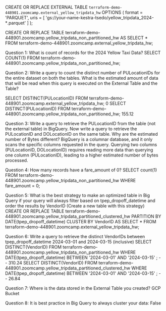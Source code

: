 CREATE OR REPLACE EXTERNAL TABLE `terraform-demo-448901.zoomcamp.external_yellow_tripdata_hw`
OPTIONS (
  format = 'PARQUET',
  uris = [
        'gs://your-name-kestra-tsedo/yellow_tripdata_2024-*.parquet' 
          ]
);

CREATE OR REPLACE TABLE terraform-demo-448901.zoomcamp.yellow_tripdata_non_partitioned_hw AS
SELECT * FROM terraform-demo-448901.zoomcamp.external_yellow_tripdata_hw;

Question 1: 
What is count of records for the 2024 Yellow Taxi Data?
SELECT COUNT(1) FROM terraform-demo-448901.zoomcamp.yellow_tripdata_non_partitioned_hw;

Question 2:
Write a query to count the distinct number of PULocationIDs for the entire dataset on both the tables.
What is the estimated amount of data that will be read when this query is executed on the External Table and the Table?

SELECT DISTINCT(PULocationID) FROM terraform-demo-448901.zoomcamp.external_yellow_tripdata_hw;  0 
SELECT DISTINCT(PULocationID) FROM terraform-demo-448901.zoomcamp.yellow_tripdata_non_partitioned_hw;  155.12

Question 3:
Write a query to retrieve the PULocationID from the table (not the external table) in BigQuery. Now write a query to retrieve the PULocationID and DOLocationID on the same table. Why are the estimated number of Bytes different?
BigQuery is a columnar database, and it only scans the specific columns requested in the query. Querying two columns (PULocationID, DOLocationID) requires reading more data than querying one column (PULocationID), leading to a higher estimated number of bytes processed.

Question 4:
How many records have a fare_amount of 0?
SELECT count(1) FROM terraform-demo-448901.zoomcamp.yellow_tripdata_non_partitioned_hw
WHERE fare_amount = 0;

Question 5:
What is the best strategy to make an optimized table in Big Query if your query will always filter based on tpep_dropoff_datetime and order the results by VendorID (Create a new table with this strategy)
CREATE OR REPLACE TABLE terraform-demo-448901.zoomcamp.yellow_tripdata_partitioned_clustered_hw
PARTITION BY DATE(tpep_dropoff_datetime)
CLUSTER BY VendorID AS
SELECT * FROM terraform-demo-448901.zoomcamp.external_yellow_tripdata_hw;

Question 6:
Write a query to retrieve the distinct VendorIDs between tpep_dropoff_datetime 2024-03-01 and 2024-03-15 (inclusive)
SELECT DISTINCT(VendorID) FROM terraform-demo-448901.zoomcamp.yellow_tripdata_non_partitioned_hw
WHERE DATE(tpep_dropoff_datetime) BETWEEN '2024-03-01' AND '2024-03-15'
;
-- 310.24
SELECT DISTINCT(VendorID) FROM terraform-demo-448901.zoomcamp.yellow_tripdata_partitioned_clustered_hw
WHERE DATE(tpep_dropoff_datetime) BETWEEN '2024-03-01' AND '2024-03-15'
;
-- 26.84

Question 7:
Where is the data stored in the External Table you created?
GCP Bucket

Question 8:
It is best practice in Big Query to always cluster your data:
False

